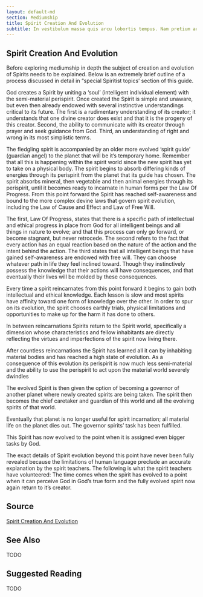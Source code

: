 ```yaml
---
layout: default-md
section: Mediumship
title: Spirit Creation And Evolution
subtitle: In vestibulum massa quis arcu lobortis tempus. Nam pretium arcu in odio vulputate luctus.
---
```


## Spirit Creation And Evolution

Before exploring mediumship in depth the subject of creation and evolution of Spirits needs to be explained. Below is an extremely brief outline of a process discussed in detail in “special Spiritist topics’ section of this guide.

God creates a Spirit by uniting a ‘soul’ (intelligent individual element) with the semi-material perispirit. Once created the Spirit is simple and unaware, but even then already endowed with several instinctive understandings critical to its future. The first is a rudimentary understanding of its creator; it understands that one divine creator does exist and that it is the progeny of this creator. Second, the ability to communicate with its creator through prayer and seek guidance from God. Third, an understanding of right and wrong in its most simplistic terms.

The fledgling spirit is accompanied by an older more evolved ‘spirit guide’ (guardian angel) to the planet that will be it’s temporary home. Remember that all this is happening within the spirit world since the new spirit has yet to take on a physical body. The spirit begins to absorb differing kinds of energies through its perispirit from the planet that its guide has chosen. The spirit absorbs mineral, then vegetable and then animal energies through its perispirit, until it becomes ready to incarnate in human forms per the Law Of Progress. From this point forward the Spirit has reached self-awareness and bound to the more complex devine laws that govern spirit evolution, including the Law of Cause and Effect and Law of Free Will.

The first, Law Of Progress, states that there is a specific path of intellectual and ethical progress in place from God for all intelligent beings and all things in nature to evolve; and that this process can only go forward, or become stagnant, but never retrocede. The second refers to the fact that every action has an equal reaction based on the nature of the action and the intent behind the action. The third states that all intelligent beings that have gained self-awareness are endowed with free will. They can choose whatever path in life they feel inclined toward. Though they instinctively possess the knowledge that their actions will have consequences, and that eventually their lives will be molded by these consequences.

Every time a spirit reincarnates from this point forward it begins to gain both intellectual and ethical knowledge. Each lesson is slow and most spirits have affinity toward one form of knowledge over the other. In order to spur on its evolution, the spirit chooses earthly trials, physical limitations and opportunities to make up for the harm it has done to others.

In between reincarnations Spirits return to the Spirit world, specifically a dimension whose characteristics and fellow inhabitants are directly reflecting the virtues and imperfections of the spirit now living there.

After countless reincarnations the Spirit has learned all it can by inhabiting material bodies and has reached a high state of evolution. As a consequence of this evolution its perispirit is now much less semi-material and the ability to use the perispirit to act upon the material world severely dwindles

The evolved Spirit is then given the option of becoming a governor of another planet where newly created spirits are being taken. The spirit then becomes the chief caretaker and guardian of this world and all the evolving spirits of that world.

Eventually that planet is no longer useful for spirit incarnation; all material life on the planet dies out. The governor spirits’ task has been fulfilled.

This Spirit has now evolved to the point when it is assigned even bigger tasks by God.

The exact details of Spirit evolution beyond this point have never been fully revealed because the limitations of human language preclude an accurate explanation by the spirit teachers. The following is what the spirit teachers have volunteered: The time comes when the spirit has evolved to a point when it can perceive God in God’s true form and the fully evolved spirit now again return to it’s creator.


## Source
[Spirit Creation And Evolution](http://www.sgny.org/spiritism-guide/mediumship/spirit-evolution/)

## See Also
TODO


## Suggested Reading
TODO

